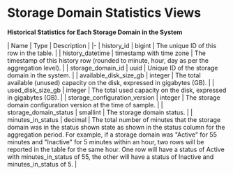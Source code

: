 # Storage Domain Statistics Views

**Historical Statistics for Each Storage Domain in the System**

| Name | Type | Description |
|-
| history_id | bigint | The unique ID of this row in the table. |
| history_datetime | timestamp with time zone | The timestamp of this history row (rounded to minute, hour, day as per the aggregation level). |
| storage_domain_id | uuid | Unique ID of the storage domain in the system. |
| available_disk_size_gb | integer | The total available (unused) capacity on the disk, expressed in gigabytes (GB). |
| used_disk_size_gb | integer | The total used capacity on the disk, expressed in gigabytes (GB). |
| storage_configuration_version | integer | The storage domain configuration version at the time of sample. |
| storage_domain_status | smallint | The storage domain status. |
| minutes_in_status | decimal | The total number of minutes that the storage domain was in the status shown state as shown in the status column for the aggregation period. For example, if a storage domain was "Active" for 55 minutes and "Inactive" for 5 minutes within an hour, two rows will be reported in the table for the same hour. One row will have a status of Active with minutes_in_status of 55, the other will have a status of Inactive and minutes_in_status of 5. |

